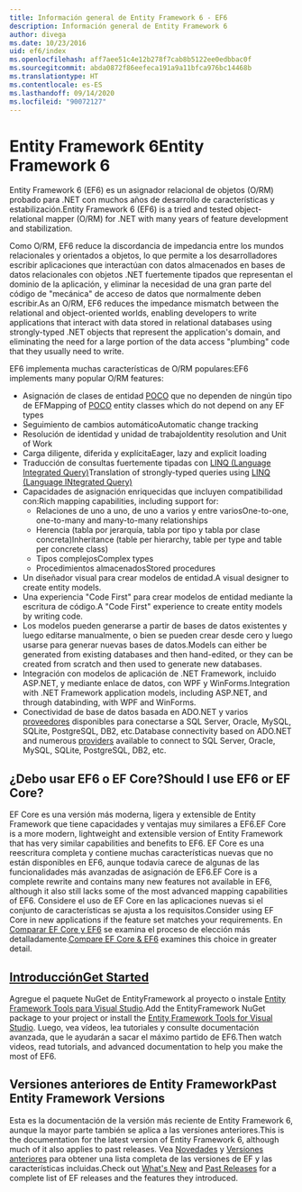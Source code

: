 ```yaml
---
title: Información general de Entity Framework 6 - EF6
description: Información general de Entity Framework 6
author: divega
ms.date: 10/23/2016
uid: ef6/index
ms.openlocfilehash: aff7aee51c4e12b278f7cab8b5122ee0edbbac0f
ms.sourcegitcommit: abda0872f86eefeca191a9a11bfca976bc14468b
ms.translationtype: HT
ms.contentlocale: es-ES
ms.lasthandoff: 09/14/2020
ms.locfileid: "90072127"
---
```

# <a name="entity-framework-6"></a><span data-ttu-id="93b94-103">Entity Framework 6</span><span class="sxs-lookup"><span data-stu-id="93b94-103">Entity Framework 6</span></span>
<span data-ttu-id="93b94-104">Entity Framework 6 (EF6) es un asignador relacional de objetos (O/RM) probado para .NET con muchos años de desarrollo de características y estabilización.</span><span class="sxs-lookup"><span data-stu-id="93b94-104">Entity Framework 6 (EF6) is a tried and tested object-relational mapper (O/RM) for .NET with many years of feature development and stabilization.</span></span>

<span data-ttu-id="93b94-105">Como O/RM, EF6 reduce la discordancia de impedancia entre los mundos relacionales y orientados a objetos, lo que permite a los desarrolladores escribir aplicaciones que interactúan con datos almacenados en bases de datos relacionales con objetos .NET fuertemente tipados que representan el dominio de la aplicación, y eliminar la necesidad de una gran parte del código de "mecánica" de acceso de datos que normalmente deben escribir.</span><span class="sxs-lookup"><span data-stu-id="93b94-105">As an O/RM, EF6 reduces the impedance mismatch between the relational and object-oriented worlds, enabling developers to write applications that interact with data stored in relational databases using strongly-typed .NET objects that represent the application's domain, and eliminating the need for a large portion of the data access "plumbing" code that they usually need to write.</span></span>

<span data-ttu-id="93b94-106">EF6 implementa muchas características de O/RM populares:</span><span class="sxs-lookup"><span data-stu-id="93b94-106">EF6 implements many popular O/RM features:</span></span>
- <span data-ttu-id="93b94-107">Asignación de clases de entidad [POCO](xref:ef6/resources/glossary#poco) que no dependen de ningún tipo de EF</span><span class="sxs-lookup"><span data-stu-id="93b94-107">Mapping of [POCO](xref:ef6/resources/glossary#poco) entity classes which do not depend on any EF types</span></span>
- <span data-ttu-id="93b94-108">Seguimiento de cambios automático</span><span class="sxs-lookup"><span data-stu-id="93b94-108">Automatic change tracking</span></span>
- <span data-ttu-id="93b94-109">Resolución de identidad y unidad de trabajo</span><span class="sxs-lookup"><span data-stu-id="93b94-109">Identity resolution and Unit of Work</span></span>
- <span data-ttu-id="93b94-110">Carga diligente, diferida y explícita</span><span class="sxs-lookup"><span data-stu-id="93b94-110">Eager, lazy and explicit loading</span></span>
- <span data-ttu-id="93b94-111">Traducción de consultas fuertemente tipadas con [LINQ (Language Integrated Query)](https://aka.ms/AA6hsvu)</span><span class="sxs-lookup"><span data-stu-id="93b94-111">Translation of strongly-typed queries using [LINQ (Language INtegrated Query)](https://aka.ms/AA6hsvu)</span></span>
- <span data-ttu-id="93b94-112">Capacidades de asignación enriquecidas que incluyen compatibilidad con:</span><span class="sxs-lookup"><span data-stu-id="93b94-112">Rich mapping capabilities, including support for:</span></span>
  - <span data-ttu-id="93b94-113">Relaciones de uno a uno, de uno a varios y entre varios</span><span class="sxs-lookup"><span data-stu-id="93b94-113">One-to-one, one-to-many and many-to-many relationships</span></span>
  - <span data-ttu-id="93b94-114">Herencia (tabla por jerarquía, tabla por tipo y tabla por clase concreta)</span><span class="sxs-lookup"><span data-stu-id="93b94-114">Inheritance (table per hierarchy, table per type and table per concrete class)</span></span>
  - <span data-ttu-id="93b94-115">Tipos complejos</span><span class="sxs-lookup"><span data-stu-id="93b94-115">Complex types</span></span>
  - <span data-ttu-id="93b94-116">Procedimientos almacenados</span><span class="sxs-lookup"><span data-stu-id="93b94-116">Stored procedures</span></span>
- <span data-ttu-id="93b94-117">Un diseñador visual para crear modelos de entidad.</span><span class="sxs-lookup"><span data-stu-id="93b94-117">A visual designer to create entity models.</span></span>
- <span data-ttu-id="93b94-118">Una experiencia "Code First" para crear modelos de entidad mediante la escritura de código.</span><span class="sxs-lookup"><span data-stu-id="93b94-118">A "Code First" experience to create entity models by writing code.</span></span>
- <span data-ttu-id="93b94-119">Los modelos pueden generarse a partir de bases de datos existentes y luego editarse manualmente, o bien se pueden crear desde cero y luego usarse para generar nuevas bases de datos.</span><span class="sxs-lookup"><span data-stu-id="93b94-119">Models can either be generated from existing databases and then hand-edited, or they can be created from scratch and then used to generate new databases.</span></span>
- <span data-ttu-id="93b94-120">Integración con modelos de aplicación de .NET Framework, incluido ASP.NET, y mediante enlace de datos, con WPF y WinForms.</span><span class="sxs-lookup"><span data-stu-id="93b94-120">Integration with .NET Framework application models, including ASP.NET, and through databinding, with WPF and WinForms.</span></span>
- <span data-ttu-id="93b94-121">Conectividad de base de datos basada en ADO.NET y varios [proveedores](xref:ef6/fundamentals/providers/index) disponibles para conectarse a SQL Server, Oracle, MySQL, SQLite, PostgreSQL, DB2, etc.</span><span class="sxs-lookup"><span data-stu-id="93b94-121">Database connectivity based on ADO.NET and numerous [providers](xref:ef6/fundamentals/providers/index) available to connect to SQL Server, Oracle, MySQL, SQLite, PostgreSQL, DB2, etc.</span></span>

## <a name="should-i-use-ef6-or-ef-core"></a><span data-ttu-id="93b94-122">¿Debo usar EF6 o EF Core?</span><span class="sxs-lookup"><span data-stu-id="93b94-122">Should I use EF6 or EF Core?</span></span>

<span data-ttu-id="93b94-123">EF Core es una versión más moderna, ligera y extensible de Entity Framework que tiene capacidades y ventajas muy similares a EF6.</span><span class="sxs-lookup"><span data-stu-id="93b94-123">EF Core is a more modern, lightweight and extensible version of Entity Framework that has very similar capabilities and benefits to EF6.</span></span>
<span data-ttu-id="93b94-124">EF Core es una reescritura completa y contiene muchas características nuevas que no están disponibles en EF6, aunque todavía carece de algunas de las funcionalidades más avanzadas de asignación de EF6.</span><span class="sxs-lookup"><span data-stu-id="93b94-124">EF Core is a complete rewrite and contains many new features not available in EF6, although it also still lacks some of the most advanced mapping capabilities of EF6.</span></span>
<span data-ttu-id="93b94-125">Considere el uso de EF Core en las aplicaciones nuevas si el conjunto de características se ajusta a los requisitos.</span><span class="sxs-lookup"><span data-stu-id="93b94-125">Consider using EF Core in new applications if the feature set matches your requirements.</span></span>
<span data-ttu-id="93b94-126">En [Comparar EF Core y EF6](xref:efcore-and-ef6/index) se examina el proceso de elección más detalladamente.</span><span class="sxs-lookup"><span data-stu-id="93b94-126">[Compare EF Core & EF6](xref:efcore-and-ef6/index) examines this choice in greater detail.</span></span>

## <a name="get-started"></a>[<span data-ttu-id="93b94-127">Introducción</span><span class="sxs-lookup"><span data-stu-id="93b94-127">Get Started</span></span>](xref:ef6/get-started)

<span data-ttu-id="93b94-128">Agregue el paquete NuGet de EntityFramework al proyecto o instale [Entity Framework Tools para Visual Studio](https://aka.ms/AA6i8c5).</span><span class="sxs-lookup"><span data-stu-id="93b94-128">Add the EntityFramework NuGet package to your project or install the [Entity Framework Tools for Visual Studio](https://aka.ms/AA6i8c5).</span></span> <span data-ttu-id="93b94-129">Luego, vea vídeos, lea tutoriales y consulte documentación avanzada, que le ayudarán a sacar el máximo partido de EF6.</span><span class="sxs-lookup"><span data-stu-id="93b94-129">Then watch videos, read tutorials, and advanced documentation to help you make the most of EF6.</span></span>

## <a name="past-entity-framework-versions"></a><span data-ttu-id="93b94-130">Versiones anteriores de Entity Framework</span><span class="sxs-lookup"><span data-stu-id="93b94-130">Past Entity Framework Versions</span></span>

<span data-ttu-id="93b94-131">Esta es la documentación de la versión más reciente de Entity Framework 6, aunque la mayor parte también se aplica a las versiones anteriores.</span><span class="sxs-lookup"><span data-stu-id="93b94-131">This is the documentation for the latest version of Entity Framework 6, although much of it also applies to past releases.</span></span>
<span data-ttu-id="93b94-132">Vea [Novedades](xref:ef6/what-is-new/index) y [Versiones anteriores](xref:ef6/what-is-new/past-releases) para obtener una lista completa de las versiones de EF y las características incluidas.</span><span class="sxs-lookup"><span data-stu-id="93b94-132">Check out [What's New](xref:ef6/what-is-new/index) and [Past Releases](xref:ef6/what-is-new/past-releases) for a complete list of EF releases and the features they introduced.</span></span>
